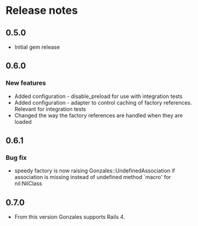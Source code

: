 # Release notes

## 0.5.0

* Initial gem release

## 0.6.0

### New features

* Added configuration - disable_preload for use with integration tests
* Added configuration - adapter to control caching of factory references. Relevant for integration tests
* Changed the way the factory references are handled when they are loaded

## 0.6.1

### Bug fix

* speedy factory is now raising Gonzales::UndefinedAssociation if association is missing
  instead of undefined method `macro' for nil:NilClass

## 0.7.0

* From this version Gonzales supports Rails 4.
